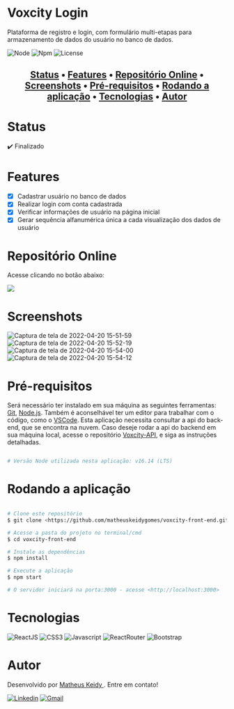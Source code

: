 # Voxcity Login

Plataforma de registro e login, com formulário multi-etapas para armazenamento de dados do usuário no banco de dados.

![Node](https://img.shields.io/badge/Node-v16.14%20(LTS)-brightgreen)
![Npm](https://img.shields.io/badge/Npm-v8.3.1-blue) 
![License](https://img.shields.io/badge/License-MIT-red)

<h2 align="center">
 <a href="#Status">Status</a> •
 <a href="#Features">Features</a> •
 <a href="#Repositório-Online">Repositório Online</a> • 
 <a href="#Screenshots">Screenshots</a> • 
 <a href="#Pré-requisitos">Pré-requisitos</a> • 
 <a href="#Rodando-a-aplicação">Rodando a aplicação</a> • 
 <a href="#Tecnologias">Tecnologias</a> • 
 <a href="#Autor">Autor </a>
</h2>

# Status

:heavy_check_mark: Finalizado


# Features

- [x] Cadastrar usuário no banco de dados
- [x] Realizar login com conta cadastrada
- [x] Verificar informações de usuário na página inicial
- [x] Gerar sequência alfanumérica única a cada visualização dos dados de usuário

# Repositório Online

Acesse clicando no botão abaixo:   
  
<a href="https://vox-city.herokuapp.com/"> 
    <img src="https://img.shields.io/badge/Heroku-430098?style=for-the-badge&logo=heroku&logoColor=white"/> 
</a>

# Screenshots

![Captura de tela de 2022-04-20 15-51-59](https://user-images.githubusercontent.com/74063350/164316256-d1da874a-fae8-488b-9ed7-202d8b6a07ce.png)
![Captura de tela de 2022-04-20 15-52-19](https://user-images.githubusercontent.com/74063350/164316371-dc97859e-96ae-4d26-a13e-06b0bf1dc746.png)
![Captura de tela de 2022-04-20 15-54-00](https://user-images.githubusercontent.com/74063350/164316427-63750ddf-f8e9-416d-b0df-99cba0b1133b.png)
![Captura de tela de 2022-04-20 15-54-12](https://user-images.githubusercontent.com/74063350/164316451-dd638f0d-e95b-448e-afd0-64753444a609.png)

# Pré-requisitos

Será necessário ter instalado em sua máquina as seguintes ferramentas:
[Git](https://git-scm.com), [Node.js](https://nodejs.org/en/). Também é 
aconselhável ter um editor para trabalhar com o código, como o [VSCode](https://code.visualstudio.com/).
Esta aplicação necessita consultar a api do back-end, que se encontra na nuvem. Caso deseje rodar 
a api do backend em sua máquina local, acesse o repositório [Voxcity-API](https://github.com/matheuskeidygomes/voxcity-back-end-api), e siga as instruções detalhadas.

```bash

# Versão Node utilizada nesta aplicação: v16.14 (LTS)

```

# Rodando a aplicação

```bash

# Clone este repositório
$ git clone <https://github.com/matheuskeidygomes/voxcity-front-end.git>

# Acesse a pasta do projeto no terminal/cmd
$ cd voxcity-front-end

# Instale as dependências
$ npm install

# Execute a aplicação 
$ npm start

# O servidor iniciará na porta:3000 - acesse <http://localhost:3000>

```

# Tecnologias 

![ReactJS](https://img.shields.io/badge/React-20232A?style=for-the-badge&logo=react&logoColor=61DAFB)
![CSS3](https://img.shields.io/badge/CSS3-1572B6?style=for-the-badge&logo=css3&logoColor=white)
![Javascript](https://img.shields.io/badge/JavaScript-F7DF1E?style=for-the-badge&logo=javascript&logoColor=black)
![ReactRouter](https://img.shields.io/badge/React_Router-CA4245?style=for-the-badge&logo=react-router&logoColor=white)
![Bootstrap](https://img.shields.io/badge/Bootstrap-563D7C?style=for-the-badge&logo=bootstrap&logoColor=white)

# Autor

Desenvolvido por <a href="https://github.com/matheuskeidygomes"> Matheus Keidy </a>. Entre em contato!  
  
[![Linkedin](https://img.shields.io/badge/LinkedIn-0077B5?style=for-the-badge&logo=linkedin&logoColor=white)](https://www.linkedin.com/in/matheus-keidy-7b9886190/)
[![Gmail](https://img.shields.io/badge/Gmail-D14836?style=for-the-badge&logo=gmail&logoColor=white)](mailto:matheuskeidygomes@gmail.com)




